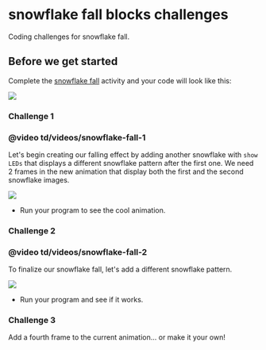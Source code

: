 # snowflake fall blocks challenges

Coding challenges for snowflake fall. 

## Before we get started

Complete the [snowflake fall](/microbit/lessons/snowflake-fall/activity) activity and your code will look like this:

![](/static/mb/blocks/lessons/snowflake-fall-1.jpg)

### Challenge 1

### @video td/videos/snowflake-fall-1

Let's begin creating our falling effect by adding another snowflake with `show LEDs` that displays a different snowflake pattern after the first one. We need 2 frames in the new animation that display both the first and the second snowflake images.

![](/static/mb/blocks/lessons/snowflake-fall-2.jpg)

* Run your program to see the cool animation.

### Challenge 2

### @video td/videos/snowflake-fall-2

To finalize our snowflake fall, let's add a different snowflake pattern.

![](/static/mb/blocks/lessons/snowflake-fall-3.jpg)

* Run your program and see if it works.

### Challenge 3

Add a fourth frame to the current animation... or make it your own!


